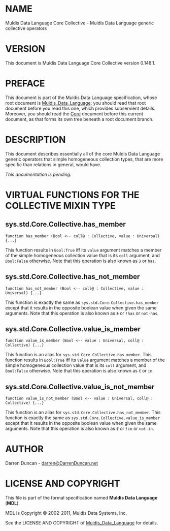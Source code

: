# NAME

Muldis Data Language Core Collective - Muldis Data Language generic collective operators

# VERSION

This document is Muldis Data Language Core Collective version 0.148.1.

# PREFACE

This document is part of the Muldis Data Language specification, whose root
document is [Muldis_Data_Language](Muldis_Data_Language.md);
you should read that root document before
you read this one, which provides subservient details.  Moreover, you
should read the [Core](Muldis_Data_Language_Core.md) document before this current
document, as that forms its own tree beneath a root document branch.

# DESCRIPTION

This document describes essentially all of the core Muldis Data Language generic
operators that simple homogeneous collection types, that are more specific
than relations in general, would have.

*This documentation is pending.*

# VIRTUAL FUNCTIONS FOR THE COLLECTIVE MIXIN TYPE

## sys.std.Core.Collective.has_member

`function has_member (Bool <--
coll@ : Collective, value : Universal) {...}`

This function results in `Bool:True` iff its `value` argument matches a
member of the simple homogeneous collection value that is its `coll`
argument, and `Bool:False` otherwise.  Note that this operation is also
known as `∋` or `has`.

## sys.std.Core.Collective.has_not_member

`function has_not_member (Bool <--
coll@ : Collective, value : Universal) {...}`

This function is exactly the same as `sys.std.Core.Collective.has_member`
except that it results in the opposite boolean value when given the same
arguments.  Note that this operation is also known as `∌` or `!has` or
`not-has`.

## sys.std.Core.Collective.value_is_member

`function value_is_member (Bool <--
value : Universal, coll@ : Collective) {...}`

This function is an alias for `sys.std.Core.Collective.has_member`.  This
function results in `Bool:True` iff its `value` argument matches a member
of the simple homogeneous collection value that is its `coll` argument,
and `Bool:False` otherwise.  Note that this operation is also known as
`∈` or `in`.

## sys.std.Core.Collective.value_is_not_member

`function value_is_not_member (Bool <--
value : Universal, coll@ : Collective) {...}`

This function is an alias for `sys.std.Core.Collective.has_not_member`.
This function is exactly the same as
`sys.std.Core.Collective.value_is_member` except that it results in the
opposite boolean value when given the same arguments.  Note that this
operation is also known as `∉` or `!in` or `not-in`.

# AUTHOR

Darren Duncan - darren@DarrenDuncan.net

# LICENSE AND COPYRIGHT

This file is part of the formal specification named
**Muldis Data Language** (**MDL**).

MDL is Copyright © 2002-2011, Muldis Data Systems, Inc.

See the LICENSE AND COPYRIGHT of
[Muldis_Data_Language](Muldis_Data_Language.md) for details.
